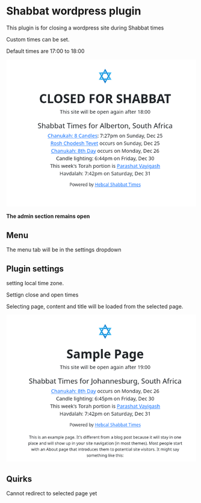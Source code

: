 # Shabbat wordpress plugin

This plugin is for closing a wordpress site during Shabbat times

Custom times can be set.

Default times are 17:00 to 18:00

![alt text](./md/default.png)

**The admin section remains open**

## Menu

The menu tab will be in the settings dropdown

## Plugin settings

setting local time zone.

Settign close and open times

Selecting page, content and title will be loaded from the selected page.

![alt text](./md/page.png)

## Quirks

Cannot redirect to selected page yet